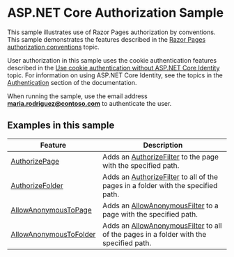 # ASP.NET Core Authorization Sample

This sample illustrates use of Razor Pages authorization by conventions. This sample demonstrates the features described in the [Razor Pages authorization conventions](https://docs.microsoft.com/aspnet/core/security/authorization/razor-pages-authorization) topic.

User authorization in this sample uses the cookie authentication features described in the [Use cookie authentication without ASP.NET Core Identity](https://docs.microsoft.com/aspnet/core/security/authentication/cookie) topic. For information on using ASP.NET Core Identity, see the topics in the [Authentication](https://docs.microsoft.com/aspnet/core/security/authentication/index) section of the documentation.

When running the sample, use the email address **maria.rodriguez@contoso.com** to authenticate the user.

## Examples in this sample

|                                                                              Feature                                                                               |                                                                                        Description                                                                                         |
|--------------------------------------------------------------------------------------------------------------------------------------------------------------------|--------------------------------------------------------------------------------------------------------------------------------------------------------------------------------------------|
|          [AuthorizePage](/dotnet/api/microsoft.extensions.dependencyinjection.pageconventioncollectionextensions.authorizepage)          |                Adds an [AuthorizeFilter](/dotnet/api/microsoft.aspnetcore.mvc.authorization.authorizefilter) to the page with the specified path.                |
|        [AuthorizeFolder](/dotnet/api/microsoft.extensions.dependencyinjection.pageconventioncollectionextensions.authorizefolder)        |      Adds an [AuthorizeFilter](/dotnet/api/microsoft.aspnetcore.mvc.authorization.authorizefilter) to all of the pages in a folder with the specified path.      |
|   [AllowAnonymousToPage](/dotnet/api/microsoft.extensions.dependencyinjection.pageconventioncollectionextensions.allowanonymoustopage)   |            Adds an [AllowAnonymousFilter](/dotnet/api/microsoft.aspnetcore.mvc.authorization.allowanonymousfilter) to a page with the specified path.            |
| [AllowAnonymousToFolder](/dotnet/api/microsoft.extensions.dependencyinjection.pageconventioncollectionextensions.allowanonymoustofolder) | Adds an [AllowAnonymousFilter](/dotnet/api/microsoft.aspnetcore.mvc.authorization.allowanonymousfilter) to all of the pages in a folder with the specified path. |

